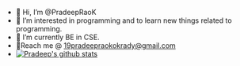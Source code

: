 - 👋 Hi, I’m @PradeepRaoK
- 👀 I’m interested in programming and to learn new things related to programming.
- 🌱 I’m currently BE in CSE.
- 🤝Reach me @ 19pradeepraokokrady@gmail.com
- [![Pradeep's github stats](https://github-readme-stats.vercel.app/api?username=PradeepRaoK)](https://github.com/PradeepRaoK/github-readme-stats)



<!---
PradeepRaoK/PradeepRaoK is a ✨ special ✨ repository because its `README.md` (this file) appears on your GitHub profile.
You can click the Preview link to take a look at your changes.
--->
